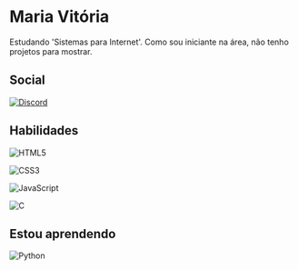 # Maria Vitória

Estudando 'Sistemas para Internet'. Como sou iniciante na área, não tenho projetos para mostrar.

## Social
[![Discord](https://img.shields.io/badge/Discord-7289DA?style=for-the-badge&logo=discord&logoColor=white)](https://discord.com/channels/@pink_in_the_night/)

## Habilidades
![HTML5](https://img.shields.io/badge/HTML5-E34F26?style=for-the-badge&logo=html5&logoColor=white) 

![CSS3](https://img.shields.io/badge/CSS3-1572B6?style=for-the-badge&logo=css3&logoColor=white) 

![JavaScript](https://img.shields.io/badge/JavaScript-F7DF1E?style=for-the-badge&logo=javascript&logoColor=black)

![C](https://img.shields.io/badge/C-00599C?style=for-the-badge&logo=c&logoColor=white)

## Estou aprendendo
![Python](https://img.shields.io/badge/python-3670A0?style=for-the-badge&logo=python&logoColor=ffdd54)
